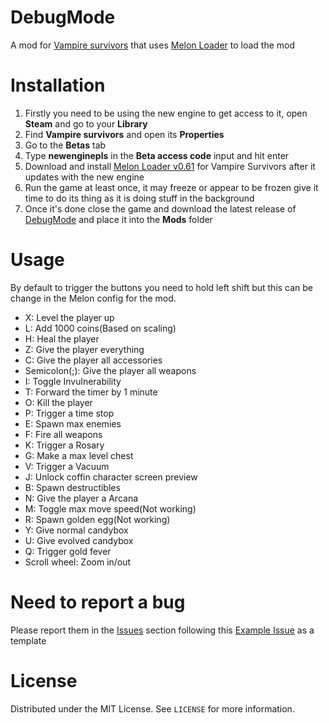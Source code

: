 # DebugMode
A mod for [Vampire survivors](https://store.steampowered.com/app/1794680/Vampire_Survivors/) that uses [Melon Loader](https://github.com/LavaGang/MelonLoader) to load the mod

# Installation
1) Firstly you need to be using the new engine to get access to it, open **Steam** and go to your **Library** 
2) Find **Vampire survivors** and open its **Properties**
3) Go to the **Betas** tab
4) Type **newenginepls** in the **Beta access code** input and hit enter
5) Download and install [Melon Loader v0.61](https://github.com/LavaGang/MelonLoader/releases/tag/v0.6.1) for Vampire Survivors after it updates with the new engine
6) Run the game at least once, it may freeze or appear to be frozen give it time to do its thing as it is doing stuff in the background 
7) Once it's done close the game and download the latest release of [DebugMode](https://github.com/LeCloutPanda/DebugMode/releases/download/v1.0.6-a/DebugMode.dll) and place it into the **Mods** folder



# Usage
By default to trigger the buttons you need to hold left shift but this can be change in the Melon config for the mod.
* X: Level the player up
* L: Add 1000 coins(Based on scaling)
* H: Heal the player
* Z: Give the player everything
* C: Give the player all accessories
* Semicolon(;): Give the player all weapons
* I: Toggle Invulnerability
* T: Forward the timer by 1 minute
* O: Kill the player
* P: Trigger a time stop
* E: Spawn max enemies
* F: Fire all weapons
* K: Trigger a Rosary
* G: Make a max level chest
* V: Trigger a Vacuum
* J: Unlock coffin character screen preview
* B: Spawn destructibles
* N: Give the player a Arcana
* M: Toggle max move speed(Not working)
* R: Spawn golden egg(Not working)
* Y: Give normal candybox
* U: Give evolved candybox
* Q: Trigger gold fever
* Scroll wheel: Zoom in/out

# Need to report a bug
Please report them in the [Issues](https://github.com/LeCloutPanda/DebugMode/issues) section following this [Example Issue](https://github.com/LeCloutPanda/DebugMode/issues/1) as a template

# License 
Distributed under the MIT License. See `LICENSE` for more information.
